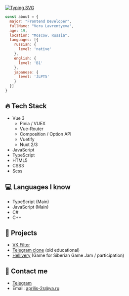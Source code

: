 [![Typing SVG](https://readme-typing-svg.herokuapp.com?font=Fira+Code&size=30&duration=4000&pause=2000&color=83F72C&vCenter=true&width=435&lines=TwilightHunt+about+🌵)](https://git.io/typing-svg)
```javascript
const about = {
  major: "Frontend Developer",
  fullName: "Vera Lavrentyeva",
  age: 19,
  location: "Moscow, Russia",
  languages: [{
    russian: {
      level: 'native'
    },
    english: {
      level: 'B1'
    },
    japanese: {
      level: 'JLPT5'
    }
  }]
}
 ```
## 🔥 Tech Stack
- Vue 3
  - Pinia / VUEX
  - Vue-Router
  - Composition / Option API
  - Vuetify
  - Nuxt 2/3
- JavaScript
- TypeScript
- HTML5
- CSS3
- Scss
## 💻 Languages I know
- TypeScript (Main)
- JavaScript (Main)
- C#
- C++

## 🍉 Projects
- [VK Filter](https://github.com/TwilightHunt/vk-filter)
- [Telegram clone](https://github.com/TwilightHunt/fullstack-messenger) (old educational)
- [Hellivery](https://github.com/TwilightHunt/hellivery) (Game for Siberian Game Jam / participation)

## 📩 Contact me
- [Telegram](https://t.me/kvizdo1) 
- Email: aprilis-2s@ya.ru
